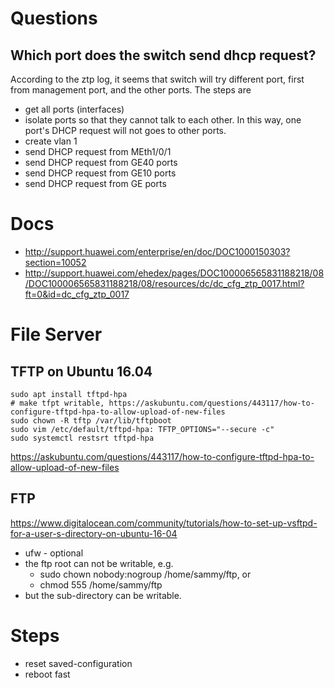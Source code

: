 # Questions
## Which port does the switch send dhcp request?
According to the ztp log, it seems that switch will try different port, first from management port, and the other ports. The steps are
* get all ports (interfaces)
* isolate ports so that they cannot talk to each other. In this way, one port's DHCP request will not goes to other ports.
* create vlan 1
* send DHCP request from MEth1/0/1
* send DHCP request from GE40 ports
* send DHCP request from GE10 ports
* send DHCP request from GE ports

# Docs
* http://support.huawei.com/enterprise/en/doc/DOC1000150303?section=10052
* http://support.huawei.com/ehedex/pages/DOC100006565831188218/08/DOC100006565831188218/08/resources/dc/dc_cfg_ztp_0017.html?ft=0&id=dc_cfg_ztp_0017

# File Server
## TFTP on Ubuntu 16.04
```
sudo apt install tftpd-hpa
# make tfpt writable, https://askubuntu.com/questions/443117/how-to-configure-tftpd-hpa-to-allow-upload-of-new-files
sudo chown -R tftp /var/lib/tftpboot
sudo vim /etc/default/tftpd-hpa: TFTP_OPTIONS="--secure -c"
sudo systemctl restsrt tftpd-hpa
```
https://askubuntu.com/questions/443117/how-to-configure-tftpd-hpa-to-allow-upload-of-new-files

## FTP
https://www.digitalocean.com/community/tutorials/how-to-set-up-vsftpd-for-a-user-s-directory-on-ubuntu-16-04
* ufw - optional
* the ftp root can not be writable, e.g.
  * sudo chown nobody:nogroup /home/sammy/ftp, or
  * chmod 555 /home/sammy/ftp
* but the sub-directory can be writable.


# Steps
* reset saved-configuration
* reboot fast
